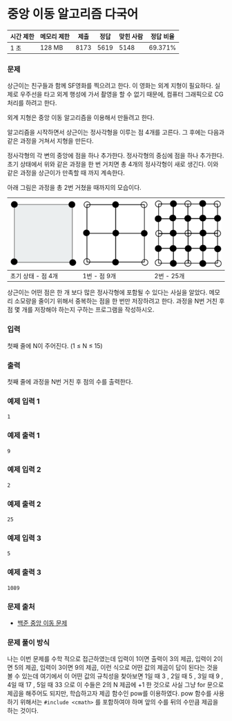 # 중앙 이동 알고리즘 다국어
 
|시간 제한|	메모리 제한|	제출|	정답|	맞힌 사람|	정답 비율|
|----|-------|------|---------|-----|---------|
|1 초|	128 MB|	8173|	5619|	5148|	69.371%|

### 문제

상근이는 친구들과 함께 SF영화를 찍으려고 한다. 이 영화는 외계 지형이 필요하다. 실제로 우주선을 타고 외계 행성에 가서 촬영을 할 수 없기 때문에, 컴퓨터 그래픽으로 CG처리를 하려고 한다.

외계 지형은 중앙 이동 알고리즘을 이용해서 만들려고 한다.

알고리즘을 시작하면서 상근이는 정사각형을 이루는 점 4개를 고른다. 그 후에는 다음과 같은 과정을 거쳐서 지형을 만든다.

정사각형의 각 변의 중앙에 점을 하나 추가한다.
정사각형의 중심에 점을 하나 추가한다.
초기 상태에서 위와 같은 과정을 한 번 거치면 총 4개의 정사각형이 새로 생긴다. 이와 같은 과정을 상근이가 만족할 때 까지 계속한다.

아래 그림은 과정을 총 2번 거쳤을 때까지의 모습이다.

|<img src="./초기상태.png">|<img src="./1번.png">|<img src="./2번.png">|
|-----------------|----------------|------------|
|초기 상태 - 점 4개|	1번 - 점 9개|	2번 - 25개|

상근이는 어떤 점은 한 개 보다 많은 정사각형에 포함될 수 있다는 사실을 알았다. 메모리 소모량을 줄이기 위해서 중복하는 점을 한 번만 저장하려고 한다. 과정을 N번 거친 후 점 몇 개를 저장해야 하는지 구하는 프로그램을 작성하시오.

### 입력

첫째 줄에 N이 주어진다. (1 ≤ N ≤ 15)

### 출력

첫째 줄에 과정을 N번 거친 후 점의 수를 출력한다.

### 예제 입력 1 

```
1
```

### 예제 출력 1 

```
9
```

### 예제 입력 2 

```
2
```

### 예제 출력 2 

```
25
```

### 예제 입력 3 

```
5
```

### 예제 출력 3 

```
1089
```

### 문제 출처

- [백준 중앙 이동 문제](https://www.acmicpc.net/problem/2903)

### 문제 풀이 방식

나는 이번 문제를 수학 적으로 접근하였는데 입력이 1이면 출력이 3의 제곱, 입력이 2이면 5의 제곱, 입력이 3이면 9의 제곱, 이런 식으로 어떤 값의 제곱이 답이 된다는 것을 볼 수 있는데 여기에서 이 어떤 값의 규칙성을 찾아보면 1일 때 3 , 2일 때 5 , 3일 때 9 , 4일 때 17 , 5일 때 33 으로 이 수들은 2의 N 제곱에 +1 한 것으로 사실 그냥 for 문으로 제곱을 해주어도 되지만, 학습하고자 제곱 함수인 pow를 이용하였다.
pow 함수를 사용하기 위해서는 `#include <cmath>` 를 포함하여야 하며 앞의 수를 뒤의 수만큼 제곱을 하는 것이다.
